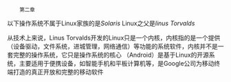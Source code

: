 		第二章

以下操作系统不属于Linux家族的是<em>Solaris</em>
Linux之父是<em>linus Torvalds</em>

从技术上来说，Linus Torvalds开发的Linux只是一个内核，内核指的是一个提供（设备驱动，文件系统，进城管理，网络通信）等功能的系统软件，内核并不是一套完整的操作系统，它只是操作系统的核心
（Android）是基于Linux的开源系统，主要适用于便携设备，如智能手机和平板计算机等，是Google公司为移动终端打造的真正开放和完整的移动软件
